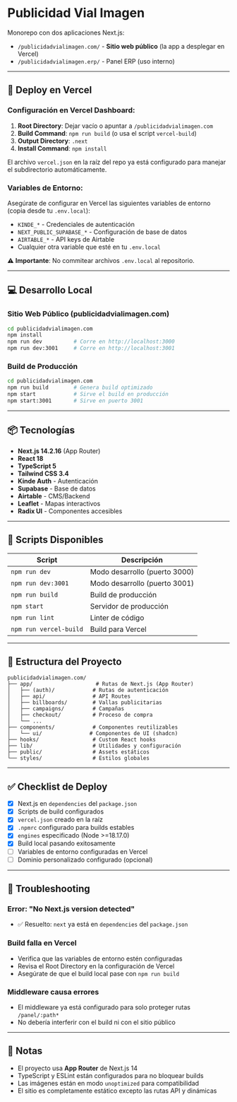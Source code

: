# Publicidad Vial Imagen

Monorepo con dos aplicaciones Next.js:
- `/publicidadvialimagen.com/` - **Sitio web público** (la app a desplegar en Vercel)
- `/publicidadvialimagen.erp/` - Panel ERP (uso interno)

---

## 🚀 Deploy en Vercel

### Configuración en Vercel Dashboard:

1. **Root Directory**: Dejar vacío o apuntar a `/publicidadvialimagen.com`
2. **Build Command**: `npm run build` (o usa el script `vercel-build`)
3. **Output Directory**: `.next`
4. **Install Command**: `npm install`

El archivo `vercel.json` en la raíz del repo ya está configurado para manejar el subdirectorio automáticamente.

### Variables de Entorno:

Asegúrate de configurar en Vercel las siguientes variables de entorno (copia desde tu `.env.local`):

- `KINDE_*` - Credenciales de autenticación
- `NEXT_PUBLIC_SUPABASE_*` - Configuración de base de datos
- `AIRTABLE_*` - API keys de Airtable
- Cualquier otra variable que esté en tu `.env.local`

⚠️ **Importante**: No commitear archivos `.env.local` al repositorio.

---

## 💻 Desarrollo Local

### Sitio Web Público (publicidadvialimagen.com)

```bash
cd publicidadvialimagen.com
npm install
npm run dev          # Corre en http://localhost:3000
npm run dev:3001     # Corre en http://localhost:3001
```

### Build de Producción

```bash
cd publicidadvialimagen.com
npm run build        # Genera build optimizado
npm start            # Sirve el build en producción
npm start:3001       # Sirve en puerto 3001
```

---

## 📦 Tecnologías

- **Next.js 14.2.16** (App Router)
- **React 18**
- **TypeScript 5**
- **Tailwind CSS 3.4**
- **Kinde Auth** - Autenticación
- **Supabase** - Base de datos
- **Airtable** - CMS/Backend
- **Leaflet** - Mapas interactivos
- **Radix UI** - Componentes accesibles

---

## 🔧 Scripts Disponibles

| Script | Descripción |
|--------|-------------|
| `npm run dev` | Modo desarrollo (puerto 3000) |
| `npm run dev:3001` | Modo desarrollo (puerto 3001) |
| `npm run build` | Build de producción |
| `npm start` | Servidor de producción |
| `npm run lint` | Linter de código |
| `npm run vercel-build` | Build para Vercel |

---

## 📁 Estructura del Proyecto

```
publicidadvialimagen.com/
├── app/                    # Rutas de Next.js (App Router)
│   ├── (auth)/            # Rutas de autenticación
│   ├── api/               # API Routes
│   ├── billboards/        # Vallas publicitarias
│   ├── campaigns/         # Campañas
│   ├── checkout/          # Proceso de compra
│   └── ...
├── components/            # Componentes reutilizables
│   └── ui/               # Componentes de UI (shadcn)
├── hooks/                 # Custom React hooks
├── lib/                   # Utilidades y configuración
├── public/                # Assets estáticos
└── styles/                # Estilos globales
```

---

## ✅ Checklist de Deploy

- [x] Next.js en `dependencies` del `package.json`
- [x] Scripts de build configurados
- [x] `vercel.json` creado en la raíz
- [x] `.npmrc` configurado para builds estables
- [x] `engines` especificado (Node >=18.17.0)
- [x] Build local pasando exitosamente
- [ ] Variables de entorno configuradas en Vercel
- [ ] Dominio personalizado configurado (opcional)

---

## 🐛 Troubleshooting

### Error: "No Next.js version detected"
- ✅ Resuelto: `next` ya está en `dependencies` del `package.json`

### Build falla en Vercel
- Verifica que las variables de entorno estén configuradas
- Revisa el Root Directory en la configuración de Vercel
- Asegúrate de que el build local pase con `npm run build`

### Middleware causa errores
- El middleware ya está configurado para solo proteger rutas `/panel/:path*`
- No debería interferir con el build ni con el sitio público

---

## 📝 Notas

- El proyecto usa **App Router** de Next.js 14
- TypeScript y ESLint están configurados para no bloquear builds
- Las imágenes están en modo `unoptimized` para compatibilidad
- El sitio es completamente estático excepto las rutas API y dinámicas

